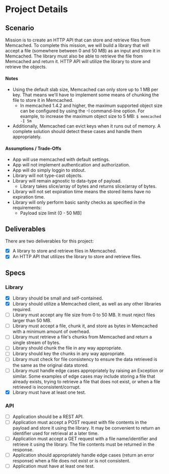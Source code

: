 # Project Details

## Scenario

Mission is to create an HTTP API that can store and retrieve files from Memcached. To complete this mission, we will
build a library that will accept a file (somewhere between 0 and 50 MB) as an input and store it in Memcached. The
library must also be able to retrieve the file from Memcached and return it. HTTP API will utilize the library to store
and retrieve the objects.

#### Notes

- Using the default slab size, Memcached can only store up to 1 MB per key. That means we'll have to implement some
  means of chunking the file to store it in Memcached.
    - In memcached 1.4.2 and higher, the maximum supported object size can be configured by using the -I command-line
      option. For example, to increase the maximum object size to 5 MB: `$ memcached -I 5m`
- Additionally, Memcached can evict keys when it runs out of memory. A complete solution should detect these cases and
  handle them appropriately.

#### Assumptions / Trade-Offs

- App will use memcached with default settings.
- App will not implement authentication and authorization.
- App will do simply loggin to stdout.
- Library will not type-cast objects.
- Library will remain agnostic to data-type of payload.
    - Library takes slice/array of bytes and returns slice/array of bytes.
- Library will not set expiration time means the stored items have no expiration time.
- Library will only perform basic sanity checks as specified in the requirements:
    - Payload size limit (0 - 50 MB]

## Deliverables

There are two deliverables for this project:

- [x] A library to store and retrieve files in Memcached.
- [x] An HTTP API that utilizes the library to store and retrieve files.

## Specs

### Library

- [x] Library should be small and self-contained.
- [x] Library should utilize a Memcached client, as well as any other libraries required.
- [ ] Library must accept any file size from 0 to 50 MB. It must reject files larger than 50 MB.
- [ ] Library must accept a file, chunk it, and store as bytes in Memcached with a minimum amount of overhead.
- [ ] Library must retrieve a file's chunks from Memcached and return a single stream of bytes.
- [ ] Library should chunk the file in any way appropriate.
- [ ] Library should key the chunks in any way appropriate.
- [ ] Library must check for file consistency to ensure the data retrieved is the same as the original data stored.
- [ ] Library must handle edge cases appropriately by raising an Exception or similar. Some examples of edge cases may
  include storing a file that already exists, trying to retrieve a file that does not exist, or when a file retrieved is
  inconsistent/corrupt.
- [x] Library must have at least one test.

### API

- [ ] Application should be a REST API.
- [ ] Application must accept a POST request with file contents in the payload and store it using the library. It may be
  convenient to return an identifier used for retrieval at a later time.
- [ ] Application must accept a GET request with a file name/identifier and retrieve it using the library. The file
  contents must be returned in the response.
- [ ] Application should appropriately handle edge cases (return an error response) when a file does not exist or is not
  consistent.
- [ ] Application must have at least one test.
